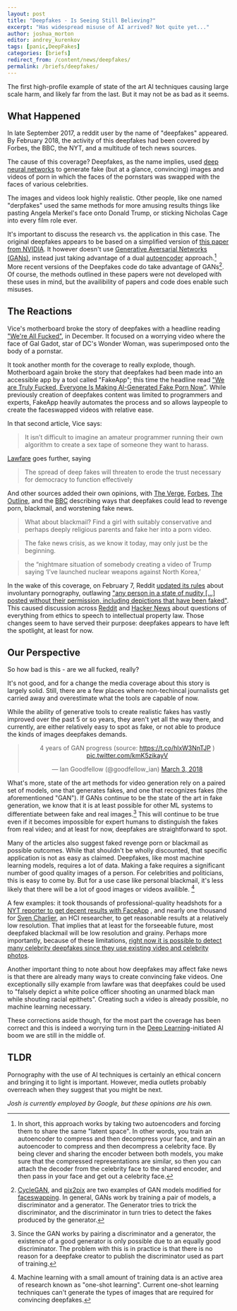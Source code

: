 ```yaml
---
layout: post
title: "Deepfakes - Is Seeing Still Believing?"
excerpt: "Has widespread misuse of AI arrived? Not quite yet..."
author: joshua_morton
editor: andrey_kurenkov
tags: [panic,DeepFakes]
categories: [briefs]
redirect_from: /content/news/deepfakes/
permalink: /briefs/deepfakes/
---
```


The first high-profile example of state of the art AI techniques causing large
scale harm, and likely far from the last. But it may not be as bad as it
seems.

## What Happened

In late September 2017, a reddit user by the name of "deepfakes" appeared. By
February 2018, the activity of this deepfakes had been covered by Forbes, the
BBC, the NYT, and a multitude of tech news sources.

The cause of this coverage? Deepfakes, as the name implies, used
[deep](http://theai.wiki/Deep%20Learning) [neural
networks](http://theai.wiki/Neural%20Network) to generate fake (but at a glance,
convincing) images and videos of porn in which the faces of the pornstars was
swapped with the faces of various celebrities.  

The images and videos look highly realistic. Other people, like one named
"derpfakes" used the same methods for more amusing results things like pasting
Angela Merkel's face onto Donald Trump, or sticking Nicholas Cage into every
film role ever.


It's important to discuss the research vs. the application in this case. The
original deepfakes appears to be based on a simplified version of [this paper
from NVIDIA](https://arxiv.org/abs/1703.00848). It however doesn't use
[Generative Aversarial Networks
(GANs)](http://theai.wiki/Generative%20Adversarial%20Network%20%28GAN%29),
instead just taking advantage of a dual
[autoencoder](http://theai.wiki/Autoencoder) approach.[^autoencoder] More recent
versions of the Deepfakes code do take advantage of GANs[^GAN]. Of course, the
methods outlined in these papers were not developed with these uses in mind, but
the availibility of papers and code does enable such misuses.

## The Reactions

Vice's motherboard broke the story of deepfakes with a headline reading ["We're
All
Fucked"](https://motherboard.vice.com/en_us/article/gydydm/gal-gadot-fake-ai-porn),
in December. It focused on a worrying video where the face of Gal Gadot, star of
DC's Wonder Woman, was superimposed onto the body of a pornstar.

It took another month for the coverage to really explode, though. Motherboard
again broke the story that deepfakes had been made into an accessible app by a
tool called "FakeApp"; this time the headline read ["We are Truly Fucked,
Everyone Is Making AI-Generated Fake Porn
Now"](https://motherboard.vice.com/en_us/article/bjye8a/reddit-fake-porn-app-daisy-ridley).
While previously creation of deepfakes content was limited to programmers and experts,
FakeApp heavily automates the process and so allows laypeople to
create the faceswapped videos with relative ease.  

In that second article, Vice says:

> It isn’t difficult to imagine an amateur programmer running their own
> algorithm to create a sex tape of someone they want to harass.

[Lawfare](https://lawfareblog.com/deep-fakes-looming-crisis-national-security-democracy-and-privacy)
goes further, saying

> The spread of deep fakes will threaten to erode the trust necessary for
> democracy to function effectively

And other sources added their own opinions, with 
[The Verge](https://www.theverge.com/2018/1/24/16929148/fake-celebrity-porn-ai-deepfake-face-swapping-artificial-intelligence-reddit),
[Forbes](https://www.forbes.com/sites/ianmorris/2018/02/05/fakeapp-allows-anyone-to-make-deepfake-porn-of-anyone/#1cbb82b7391c),
[The Outline](https://theoutline.com/post/3179/deepfake-videos-are-freaking-experts-out?zd=2&zi=7uvt66te),
and the [BBC](http://www.bbc.com/news/technology-42912529)
describing ways that deepfakes could lead to revenge porn, blackmail, and
worstening fake news.

> What about blackmail? Find a girl with suitably conservative and perhaps
> deeply religious parents and fake her into a porn video.

> The fake news crisis, as we know it today, may only just be the beginning.

> the “nightmare situation of somebody creating a video of Trump saying ‘I’ve
> launched nuclear weapons against North Korea,’

In the wake of this coverage, on February 7, Reddit [updated its
rules](https://www.reddit.com/r/announcements/comments/7vxzrb/update_on_sitewide_rules_regarding_involuntary/)
about involuntary pornography, outlawing ["any person in a state of nudity [...]
posted without their permission, including depictions that have been
faked"](https://www.reddithelp.com/en/categories/rules-reporting/account-and-community-restrictions/do-not-post-involuntary-pornography).
This caused discussion across
[Reddit](https://www.reddit.com/r/SubredditDrama/comments/7vy9cw/rdeepfakes_the_aigenerated_fake_celebrity_porn/)
and [Hacker News](https://news.ycombinator.com/item?id=16327489) about questions
of everything from ethics to speech to intellectual property law. Those changes
seem to have served their purpose: deepfakes appears to have left the spotlight,
at least for now.

## Our Perspective

So how bad is this - are we all fucked, really?

It's not good, and for a change the media coverage about this story is largely
solid. Still, there are a few places where non-techincal journalists get carried
away and overestimate what the tools are capable of now. 

While the ability of generative tools to create realistic fakes has vastly
improved over the past 5 or so years, they aren't yet all the way there,
and currently, are either relatively easy to spot as fake, or not able to
produce the kinds of images deepfakes demands.

<center>
<blockquote class="twitter-tweet" data-lang="en"><p lang="en" dir="ltr">4 years
of GAN progress (source: <a
href="https://t.co/hlxW3NnTJP">https://t.co/hlxW3NnTJP</a> ) <a
href="https://t.co/kmK5zikayV">pic.twitter.com/kmK5zikayV</a></p>&mdash; Ian
Goodfellow (@goodfellow_ian) <a
href="https://twitter.com/goodfellow_ian/status/969776035649675265?ref_src=twsrc%5Etfw">March
3, 2018</a></blockquote>
<script async src="https://platform.twitter.com/widgets.js"
charset="utf-8"></script>
</center>

What's more, state of the art methods for video generation rely on a paired set
of models, one that generates fakes, and one that recognizes fakes (the
aforementioned "GAN"). If GANs continue to be the state of the art in fake
generation, we know that it is at least possible for other ML systems to
differentiate between fake and real images.[^GAN2] This will continue to be true
even if it becomes impossible for expert humans to distinguish the fakes from
real video; and at least for now, deepfakes are straightforward to spot.

Many of the articles also suggest faked revenge porn or blackmail as possible
outcomes. While that shouldn't be wholly discounted, that specific application
is not as easy as claimed. Deepfakes, like most machine learning models,
requires a lot of data. Making a fake requires a significant number of good
quality images of a person. For celebrities and politicians, this is easy to
come by. But for a use case like personal blackmail, it's less likely that
there will be a lot of good images or videos availible. [^oneshot]

A few examples: it took thousands of professional-quality headshots for a
[NYT reporter to get decent results with
FaceApp](https://www.nytimes.com/2018/03/04/technology/fake-videos-deepfakes.html)
, and nearly one thousand for [Sven
Charlier](http://svencharleer.com/blog/2018/02/02/family-fun-with-deepfakes-or-how-i-got-my-wife-onto-the-tonight-show/),
an HCI researcher, to get reasonable results at a relatively low resolution.
That implies that at least for the forseeable future, most deepfaked blackmail will
be low resolution and grainy. Perhaps more importantly, because of these
limitations, [right now it is possible to detect many celebrity deepfakes 
since they use existing video and celebrity
photos](https://www.wired.com/story/gfycat-artificial-intelligence-deepfakes/).

Another important thing to note about how deepfakes may affect fake news is that
there are already many ways to create convincing fake videos. One exceptionally
silly example from lawfare was that deepfakes could be used to "falsely depict a
white police officer shooting an unarmed black man while shouting racial
epithets". Creating such a video is already possible, no machine learning
necessary.

These corrections aside though, for the most part the coverage has been correct
and this is indeed a worrying turn in the [Deep
Learning](http://theai.wiki/Deep%20Learning)-initiated AI boom we are still in
the middle of.

## TLDR

Pornography with the use of AI techniques is certainly an ethical concern and
bringing it to light is important. However, media outlets probably overreach
when they suggest that you might be next.


*Josh is currently employed by Google, but these opinions are his own.*

[^autoencoder]: In short, this approach works by taking two autoencoders and forcing them to share the same "latent space". In other words, you train an autoencoder to compress and then decompress your face, and train an autoencoder to compress and then decompress a celebrity face. By being clever and sharing the encoder between both models, you make sure that the compressed representations are similar, so then you can attach the decoder from the celebrity face to the shared encoder, and then pass in your face and get out a celebrity face.
[^GAN]: [CycleGAN](https://github.com/junyanz/CycleGAN), and [pix2pix](https://github.com/phillipi/pix2pix) are two examples of GAN models modified for [faceswapping](https://github.com/shaoanlu/faceswap-GAN). In general, GANs work by training a pair of models, a discriminator and a generator. The Generator tries to trick the discriminator, and the discriminator in turn tries to detect the fakes produced by the generator.
[^GAN2]: Since the GAN works by pairing a discriminator and a generator, the existence of a good generator is only possible due to an equally good discriminator. The problem with this is in practice is that there is no reason for a deepfake creator to publish the discriminator used as part of training.
[^oneshot]: Machine learning with a small amount of training data is an active area of research known as "one-shot learning". Current one-shot learning techniques can't generate the types of images that are required for convincing deepfakes.
